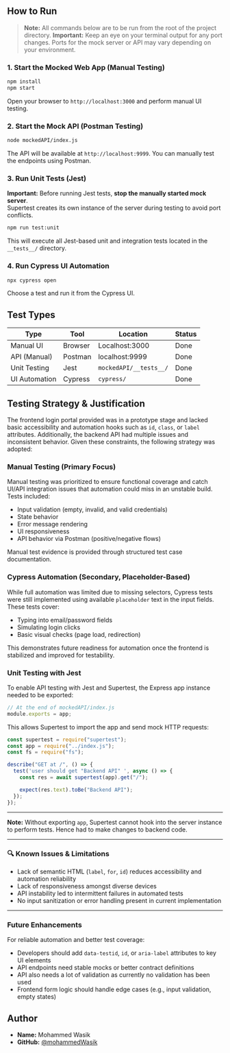 ##  How to Run
> **Note:** All commands below are to be run from the root of the project directory.
>  **Important:** Keep an eye on your terminal output for any port changes. Ports for the mock server or API may vary depending on your environment.



### 1. Start the Mocked Web App (Manual Testing)

```bash
npm install
npm start
```

Open your browser to `http://localhost:3000` and perform manual UI testing.

### 2. Start the Mock API (Postman Testing)

```bash
node mockedAPI/index.js
```

The API will be available at `http://localhost:9999`. You can manually test the endpoints using Postman.


### 3. Run Unit Tests (Jest)

**Important:** Before running Jest tests, **stop the manually started mock server**.  
Supertest creates its own instance of the server during testing to avoid port conflicts.

```bash
npm run test:unit
```

This will execute all Jest-based unit and integration tests located in the `__tests__/` directory.


### 4. Run Cypress UI Automation

```bash
npx cypress open
```

Choose a test and run it from the Cypress UI.

## Test Types

| Type           | Tool          | Location              | Status   |
|----------------|---------------|------------------------|----------|
| Manual UI      | Browser       | Localhost:3000         | Done   |
| API (Manual)   | Postman       | localhost:9999         | Done   |
| Unit Testing   | Jest          | `mockedAPI/__tests__/`           | Done   |
| UI Automation  | Cypress       | `cypress/`             | Done   |

## Testing Strategy & Justification

The frontend login portal provided was in a prototype stage and lacked basic accessibility and automation hooks such as `id`, `class`, or `label` attributes. Additionally, the backend API had multiple issues and inconsistent behavior. Given these constraints, the following strategy was adopted:

###  Manual Testing (Primary Focus)

Manual testing was prioritized to ensure functional coverage and catch UI/API integration issues that automation could miss in an unstable build. Tests included:

- Input validation (empty, invalid, and valid credentials)
- State behavior
- Error message rendering
- UI responsiveness
- API behavior via Postman (positive/negative flows)

Manual test evidence is provided through structured test case documentation.

### Cypress Automation (Secondary, Placeholder-Based)

While full automation was limited due to missing selectors, Cypress tests were still implemented using available `placeholder` text in the input fields. These tests cover:

- Typing into email/password fields
- Simulating login clicks
- Basic visual checks (page load, redirection)

This demonstrates future readiness for automation once the frontend is stabilized and improved for testability.

### Unit Testing with Jest
To enable API testing with Jest and Supertest, the Express app instance needed to be exported:

```js
// At the end of mockedAPI/index.js 
module.exports = app;
```

This allows Supertest to import the app and send mock HTTP requests:

```js
const supertest = require("supertest");
const app = require("../index.js");
const fs = require("fs");

describe("GET at /", () => {
  test('user should get "Backend API" ', async () => {
    const res = await supertest(app).get("/");

    expect(res.text).toBe("Backend API");
  });
});
```

---

**Note:** Without exporting `app`, Supertest cannot hook into the server instance to perform tests. Hence had to make changes to backend code.


---

### 🔍 Known Issues & Limitations

- Lack of semantic HTML (`label`, `for`, `id`) reduces accessibility and automation reliability
- Lack of responsiveness amongst diverse devices
- API instability led to intermittent failures in automated tests
- No input sanitization or error handling present in current implementation

---

### Future Enhancements

For reliable automation and better test coverage:

- Developers should add `data-testid`, `id`, or `aria-label` attributes to key UI elements
- API endpoints need stable mocks or better contract definitions
- API also needs a lot of validation as currently no validation has been used
- Frontend form logic should handle edge cases (e.g., input validation, empty states)





##  Author

- **Name:** Mohammed Wasik  
- **GitHub:** [@mohammedWasik](https://github.com/mohammedWasik)

